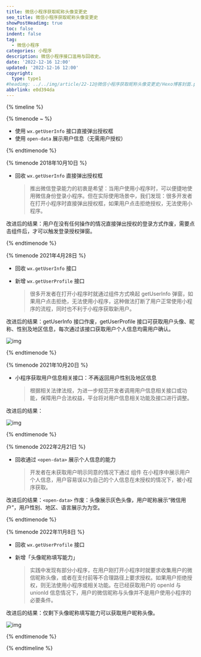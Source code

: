 ```yaml
---
title: 微信小程序获取昵称头像变更史
seo_title: 微信小程序获取昵称头像变更史
showPostHeadimg: true
toc: false
indent: false
tag:
  - 微信小程序
categories: 小程序
description: 微信小程序接口滥用与回收史。
date: '2022-12-16 12:00'
updated: '2022-12-16 12:00'
copyright:
  type: type1
#headimg: ../../img/article/22-12@微信小程序获取昵称头像变更史/Hexo博客封面.png
abbrlink: e0d394da
---
```


{% timeline %}

{% timenode ~ %}

- 使用 `wx.getUserInfo` 接口直接弹出授权框
- 使用 `open-data` 展示用户信息（无需用户授权）

{% endtimenode %}

{% timenode 2018年10月10日 %}

- 回收 `wx.getUserInfo` 直接弹出授权框

    > 推出微信登录能力的初衷是希望：当用户使用小程序时，可以便捷地使用微信身份登录小程序。但在实际使用场景中，我们发现：很多开发者在打开小程序时直接弹出授权框，如果用户点击拒绝授权，无法使用小程序。

改进后的结果：用户在没有任何操作的情况直接弹出授权的登录方式作废，需要点击组件后，才可以触发登录授权弹窗。

{% endtimenode %}

{% timenode 2021年4月28日 %}

- 回收 `wx.getUserInfo` 接口
- 新增 `wx.getUserProfile` 接口

    > 很多开发者在打开小程序时就通过组件方式唤起 getUserInfo 弹窗，如果用户点击拒绝，无法使用小程序，这种做法打断了用户正常使用小程序的流程，同时也不利于小程序获取新用户。

改进后的结果：getUserInfo 接口作废，getUserProfile 接口可获取用户头像、昵称、性别及地区信息，每次通过该接口获取用户个人信息均需用户确认。

![img](../../img/article/22-12@微信小程序获取昵称头像变更史/0.png)

{% endtimenode %}

{% timenode 2021年10月20日 %}

- 小程序获取用户信息相关接口：不再返回用户性别及地区信息

    > 根据相关法律法规，为进一步规范开发者调用用户信息相关接口或功能，保障用户合法权益，平台将对用户信息相关功能及接口进行调整。

改进后的结果：

![img](../../img/article/22-12@微信小程序获取昵称头像变更史/0-1671160362192-3.png)

{% endtimenode %}

{% timenode 2022年2月21日 %}

- 回收通过 `<open-data>` 展示个人信息的能力

    > 开发者在未获取用户明示同意的情况下通过 <open-data>组件 在小程序中展示用户个人信息，用户容易误以为自己的个人信息在未授权的情况下，被小程序获取。

改进后的结果：`<open-data>` 作废：头像展示灰色头像，用户昵称展示“微信用户”，用户性别、地区、语言展示为为空。

{% endtimenode %}

{% timenode 2022年11月8日 %}

- 回收 `wx.getUserProfile` 接口
- 新增「头像昵称填写能力」

    > 实践中发现有部分小程序，在用户刚打开小程序时就要求收集用户的微信昵称头像，或者在支付前等不合理路径上要求授权。如果用户拒绝授权，则无法使用小程序或相关功能。在已经获取用户的 openId 与 unionId 信息情况下，用户的微信昵称与头像并不是用户使用小程序的必要条件。

改进后的结果：仅剩下头像昵称填写能力可以获取用户昵称头像。

![img](../../img/article/22-12@微信小程序获取昵称头像变更史/0-1671160724751-6.png)

{% endtimenode %}

{% endtimeline %}

<style>
.timeline p.h2 {
  padding-top: 0;
}
.article code:not([class]) {
  background: #fff8e9;
  margin: 0;
}
.article blockquote {
  background: #ebdbdb;
}
</style> 
